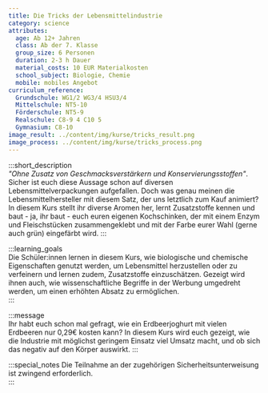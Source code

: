 ```yaml
---
title: Die Tricks der Lebensmittelindustrie
category: science
attributes:
  age: Ab 12+ Jahren
  class: Ab der 7. Klasse
  group_size: 6 Personen
  duration: 2-3 h Dauer
  material_costs: 10 EUR Materialkosten
  school_subject: Biologie, Chemie
  mobile: mobiles Angebot
curriculum_reference:
  Grundschule: WG1/2 WG3/4 HSU3/4  
  Mittelschule: NT5-10
  Förderschule: NT5-9   
  Realschule: C8-9 4 C10 5
  Gymnasium: C8-10
image_result: ../content/img/kurse/tricks_result.png
image_process: ../content/img/kurse/tricks_process.png
---
```

:::short_description  
_"Ohne Zusatz von Geschmacksverstärkern und Konservierungsstoffen"_. Sicher ist euch diese Aussage schon auf diversen Lebensmittelverpackungen aufgefallen. Doch was genau meinen die Lebensmittelhersteller mit diesem Satz, der uns letztlich zum Kauf animiert? In diesem Kurs stellt ihr diverse Aromen her, lernt Zusatzstoffe kennen und baut - ja, ihr baut - euch euren eigenen Kochschinken, der mit einem Enzym und Fleischstücken zusammengeklebt und mit der Farbe eurer Wahl (gerne auch grün) eingefärbt wird.
:::

:::learning_goals  
 Die Schüler:innen lernen in diesem Kurs, wie biologische und chemische Eigenschaften genutzt werden, um Lebensmittel herzustellen oder zu verfeinern und lernen zudem, Zusatzstoffe einzuschätzen. Gezeigt wird ihnen auch, wie wissenschaftliche Begriffe in der Werbung umgedreht werden, um einen erhöhten Absatz zu ermöglichen.          
:::

:::message  
Ihr habt euch schon mal gefragt, wie ein Erdbeerjoghurt mit vielen Erdbeeren nur 0,29€ kosten kann? In diesem Kurs wird euch gezeigt, wie die Industrie mit möglichst geringem Einsatz viel Umsatz macht, und ob sich das negativ auf den Körper auswirkt.
:::  

:::special_notes
Die Teilnahme an der zugehörigen Sicherheitsunterweisung ist zwingend erforderlich.  
:::
